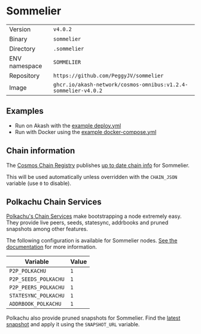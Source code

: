 # Sommelier

| | |
|---|---|
|Version|`v4.0.2`|
|Binary|`sommelier`|
|Directory|`.sommelier`|
|ENV namespace|`SOMMELIER`|
|Repository|`https://github.com/PeggyJV/sommelier`|
|Image|`ghcr.io/akash-network/cosmos-omnibus:v1.2.4-sommelier-v4.0.2`|

## Examples

- Run on Akash with the [example deploy.yml](./deploy.yml)
- Run with Docker using the [example docker-compose.yml](./docker-compose.yml)

## Chain information

The [Cosmos Chain Registry](https://github.com/cosmos/chain-registry) publishes [up to date chain info](https://raw.githubusercontent.com/cosmos/chain-registry/master/sommelier/chain.json) for Sommelier.

This will be used automatically unless overridden with the `CHAIN_JSON` variable (use `0` to disable).

## Polkachu Chain Services

[Polkachu's Chain Services](https://www.polkachu.com/) make bootstrapping a node extremely easy. They provide live peers, seeds, statesync, addrbooks and pruned snapshots among other features.

The following configuration is available for Sommelier nodes. [See the documentation](../README.md#polkachu-services) for more information.

|Variable|Value|
|---|---|
|`P2P_POLKACHU`|`1`|
|`P2P_SEEDS_POLKACHU`|`1`|
|`P2P_PEERS_POLKACHU`|`1`|
|`STATESYNC_POLKACHU`|`1`|
|`ADDRBOOK_POLKACHU`|`1`|

Polkachu also provide pruned snapshots for Sommelier. Find the [latest snapshot](https://polkachu.com/tendermint_snapshots/akash) and apply it using the `SNAPSHOT_URL` variable.
